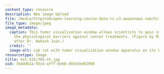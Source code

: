 ```yaml
---
content_type: resource
description: New image Upload
file: /media/https%3A/open-learning-course-data-rc.s3.amazonaws.com/hst-525j-tumor-pathophysiology-and-transport-phenomena-fall-2005/7b4ddb1a93cbafffbe68d93e5bd82988_hst-525jf05-th.jpg
file_type: image/jpeg
image_metadata:
  caption: This tumor visualization window allows scientists to gain insight into
    the physiological barriers against cancer treatments. (Figure by MIT OpenCourseWare,
    after Dr. Rakesh Jain.)
  credit: ''
  image-alt: Lab rat with tumor visualization window apparatus on its back.
resourcetype: Image
title: hst-525jf05-th.jpg
uid: 7b4ddb1a-93cb-afff-be68-d93e5bd82988
---
```

